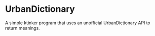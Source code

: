 # UrbanDictionary
 A simple ktinker program that uses an unofficial UrbanDictionary API to return meanings.
